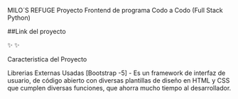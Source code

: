 MILO´S REFUGE
Proyecto Frontend de programa Codo a Codo (Full Stack Python)

##Link del proyecto

✨  ✨

Caracteristica del Proyecto



Librerias Externas Usadas
[Bootstrap -5] - Es un framework de interfaz de usuario, de código abierto con diversas plantillas de diseño en HTML y CSS que cumplen diversas funciones, que ahorra mucho tiempo al desarrollador.

